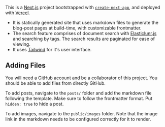 This is a [Next.js](https://nextjs.org/) project bootstrapped with [`create-next-app`](https://github.com/vercel/next.js/tree/canary/packages/create-next-app), and deployed with [Vercel](https://vercel.com/).

-   It is statically generated site that uses markdown files to generate the blog-post pages at build-time, with customizable frontmatter.
-   The search feature comprises of document search with [Elasticlunr.js](http://elasticlunr.com/) and searching by tags. The search results are paginated for ease of viewing.
-   It uses [Tailwind](https://tailwindcss.com/) for it's user interface.

## Adding Files

You will need a GitHub account and be a collaborator of this project. You should be able to add files from directly GitHub.

To add posts, navigate to the `posts/` folder and add the markdown file following the template. Make sure to follow the frontmatter format. Put `hidden: true` to hide a post.

To add images, navigate to the `public/images` folder. Note that the image link in the markdown needs to be configured correctly for it to render.
